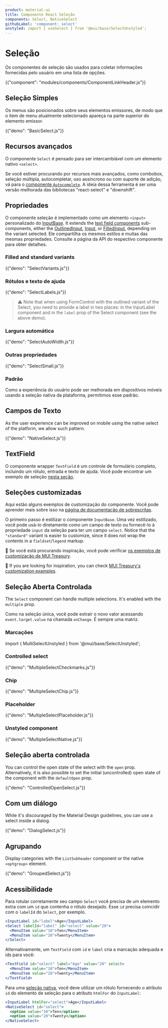 ```yaml
---
product: material-ui
title: Componente React Seleção
components: Select, NativeSelect
githubLabel: 'component: select'
unstyled: import { useSelect } from '@mui/base/SelectUnstyled';
---
```


# Seleção

<p class="description">Os componentes de seleção são usados para coletar informações fornecidas pelo usuário em uma lista de opções.</p>

{{"component": "modules/components/ComponentLinkHeader.js"}}

## Seleção Simples

Os menus são posicionados sobre seus elementos emissores, de modo que o item de menu atualmente selecionado apareça na parte superior do elemento emissor.

{{"demo": "BasicSelect.js"}}

## Recursos avançados

O componente `Select` é pensado para ser intercambiável com um elemento nativo `<select>`.

Se você estiver procurando por recursos mais avançados, como combobox, seleção múltipla, autocompletar, uso assíncrono ou com suporte de adição, vá para o [ componente `Autocomplete`](/material-ui/react-autocomplete/). A ideia dessa ferramenta é ser uma versão melhorada das bibliotecas "react-select" e "downshift".

## Propriedades

O componente seleção é implementado como um elemento `<input>` personalizado do [InputBase](/material-ui/api/input-base/). It extends the [text field components](/material-ui/react-text-field/) sub-components, either the [OutlinedInput](/material-ui/api/outlined-input/), [Input](/material-ui/api/input/), or [FilledInput](/material-ui/api/filled-input/), depending on the variant selected. Ele compartilha os mesmos estilos e muitas das mesmas propriedades. Consulte a página da API do respectivo componente para obter detalhes.

### Filled and standard variants

{{"demo": "SelectVariants.js"}}

### Rótulos e texto de ajuda

{{"demo": "SelectLabels.js"}}

> ⚠ Note that when using FormControl with the outlined variant of the Select, you need to provide a label in two places: in the InputLabel component and in the `label` prop of the Select component (see the above demo).

### Largura automática

{{"demo": "SelectAutoWidth.js"}}

### Outras propriedades

{{"demo": "SelectSmall.js"}}

### Padrão

Como a experiência do usuário pode ser melhorada em dispositivos móveis usando a seleção nativa da plataforma, permitimos esse padrão.

## Campos de Texto

As the user experience can be improved on mobile using the native select of the platform, we allow such pattern.

{{"demo": "NativeSelect.js"}}

## TextField

O componente wrapper `TextField` é um controle de formulário completo, incluindo um rótulo, entrada e texto de ajuda. Você pode encontrar um exemplo de seleção [nesta seção](/material-ui/react-text-field/#select).

## Seleções customizadas

Aqui estão alguns exemplos de customização do componente. Você pode aprender mais sobre isso na [página de documentação de sobrescritas](/material-ui/customization/how-to-customize/).

O primeiro passo é estilizar o componente `InputBase`. Uma vez estilizado, você pode usá-lo diretamente como um campo de texto ou fornecê-lo à propriedade `input` da seleção para ter um campo `select`. Notice that the `"standard"` variant is easier to customize, since it does not wrap the contents in a `fieldset`/`legend` markup.

🎨 Se você está procurando inspiração, você pode verificar [os exemplos de customização de MUI Treasury](https://mui-treasury.com/styles/select/).

🎨 If you are looking for inspiration, you can check [MUI Treasury's customization examples](https://mui-treasury.com/styles/select/).

## Seleção Aberta Controlada

The `Select` component can handle multiple selections. It's enabled with the `multiple` prop.

Como na seleção única, você pode extrair o novo valor acessando `event.target.value` na chamada `onChange`. É sempre uma matriz.

### Marcações

import { MultiSelectUnstyled } from '@mui/base/SelectUnstyled';

### Controlled select

{{"demo": "MultipleSelectCheckmarks.js"}}

### Chip

{{"demo": "MultipleSelectChip.js"}}

### Placeholder

{{"demo": "MultipleSelectPlaceholder.js"}}

### Unstyled component

{{"demo": "MultipleSelectNative.js"}}

## Seleção aberta controlada

You can control the open state of the select with the `open` prop. Alternatively, it is also possible to set the initial (uncontrolled) open state of the component with the `defaultOpen` prop.

{{"demo": "ControlledOpenSelect.js"}}

## Com um diálogo

While it's discouraged by the Material Design guidelines, you can use a select inside a dialog.

{{"demo": "DialogSelect.js"}}

## Agrupando

Display categories with the `ListSubheader` component or the native `<optgroup>` element.

{{"demo": "GroupedSelect.js"}}

## Acessibilidade

Para rotular corretamente seu campo `Select` você precisa de um elemento extra com um `id` que contenha o rótulo desejado. Esse `id` precisa coincidir com o `labelId` do `Select`, por exemplo.

```jsx
<InputLabel id="label">Age</InputLabel>
<Select labelId="label" id="select" value="20">
  <MenuItem value="10">Ten</MenuItem>
  <MenuItem value="20">Twenty</MenuItem>
</Select>
```

Alternativamente, um `TextField` com `id` e `label` cria a marcação adequada e ids para você:

```jsx
<TextField id="select" label="Age" value="20" select>
  <MenuItem value="10">Ten</MenuItem>
  <MenuItem value="20">Twenty</MenuItem>
</TextField>
```

Para uma [seleção nativa](#native-select), você deve utilizar um rótulo fornecendo o atributo `id` do elemento de seleção para o atributo `htmlFor` do `InputLabel`:

```jsx
<InputLabel htmlFor="select">Age</InputLabel>
<NativeSelect id="select">
  <option value="10">Ten</option>
  <option value="20">Twenty</option>
</NativeSelect>
```
